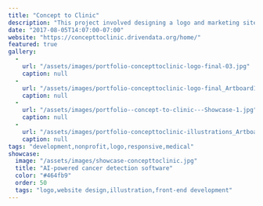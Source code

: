 ```yaml
---
title: "Concept to Clinic"
description: "This project involved designing a logo and marketing site for an open-source software competition presented by my colleagues at [DrivenData](http://www.drivendata.co/) with the [Bonnie J. Addario Lung Cancer Foundation](http://www.lungcancerfoundation.org). I also implemented the front-end templates for this Django-based web application and created a series of illustrations for the project."
date: "2017-08-05T14:07:00-07:00"
website: "https://concepttoclinic.drivendata.org/home/"
featured: true
gallery:
  -
    url: "/assets/images/portfolio-concepttoclinic-logo-final-03.jpg"
    caption: null
  -
    url: "/assets/images/portfolio-concepttoclinic-logo-final_Artboard125.jpg"
    caption: null
  -
    url: "/assets/images/portfolio--concept-to-clinic---Showcase-1.jpg"
    caption: null
  -
    url: "/assets/images/portfolio-concepttoclinic-illustrations_Artboard2.jpg"
    caption: null
tags: "development,nonprofit,logo,responsive,medical"
showcase:
  image: "/assets/images/showcase-concepttoclinic.jpg"
  title: "AI-powered cancer detection software"
  color: "#464fb9"
  order: 50
  tags: "logo,website design,illustration,front-end development"
---
```

